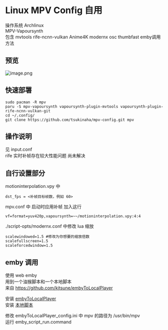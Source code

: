 # Linux MPV Config 自用   
操作系统 Archlinux    
MPV-Vapoursynth  
包含 mvtools rife-ncnn-vulkan Anime4K modernx osc thumbfast emby调用方法 
## 预览 
![image.png](https://i.imgur.com/oz43h0x.png)   
## 快速部署
```
sudo pacman -R mpv 
paru -S mpv-vapoursynth vapoursynth-plugin-mvtools vapoursynth-plugin-rife-ncnn-vulkan-git
cd ~/.config/
git clone https://github.com/tsukinaha/mpv-config.git mpv
```
## 操作说明
见 input.conf      
rife 实时补帧存在较大性能问题 尚未解决

## 自行设置部分   

motioninterpolation.vpy 中 
```
dst_fps = <补帧目标帧数，例如 60>   
```
mpv.conf 中 启动时应用补帧 加入这行
```
vf=format=yuv420p,vapoursynth=~~/motioninterpolation.vpy:4:4   
```
./script-opts/modernx.conf 中修改 lua 缩放
```
scalewindowed=1.5 #修改为你想要的缩放倍数
scalefullscreen=1.5
scaleforcedwindow=1.5
``` 

## emby 调用
使用 web emby   
用到一个油猴脚本和一个本地脚本   
来自 https://github.com/kjtsune/embyToLocalPlayer   
   
安装 [embyToLocalPlayer](https://greasyfork.org/zh-CN/scripts/448648-embytolocalplayer)   
安装 [本地脚本](https://github.com/kjtsune/embyToLocalPlayer)   

修改 embyToLocalPlayer_config.ini 中 mpv 的路径为
 /usr/bin/mpv   
运行 emby_script_run.command
